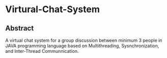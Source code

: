# Virtural-Chat-System

## Abstract
A virtual chat system for a group discussion between minimum 3 people in JAVA programming language based on Multithreading, Sysnchronization, and Inter-Thread Communnication. 
